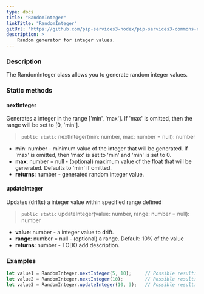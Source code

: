 ```yaml
---
type: docs
title: "RandomInteger"
linkTitle: "RandomInteger"
gitUrl: "https://github.com/pip-services3-nodex/pip-services3-commons-nodex"
description: >
    Random generator for integer values.
---
```


### Description

The RandomInteger class allows you to generate random integer values.

### Static methods

#### nextInteger
Generates a integer in the range ['min', 'max']. If 'max' is omitted, then the range will be set to [0, 'min'].

> `public static` nextInteger(min: number, max: number = null): number

- **min**: number - minimum value of the integer that will be generated. 
If 'max' is omitted, then 'max' is set to 'min' and 'min' is set to 0.
- **max**: number = null - (optional) maximum value of the float that will be generated. Defaults to 'min' if omitted.
- **returns**: number - generated random integer value.

#### updateInteger
Updates (drifts) a integer value within specified range defined

> `public static` updateInteger(value: number, range: number = null): number

- **value**: number - a integer value to drift.
- **range**: number = null - (optional) a range. Default: 10% of the value
- **returns**: number - TODO add description.

### Examples

```typescript
let value1 = RandomInteger.nextInteger(5, 10);     // Possible result: 7
let value2 = RandomInteger.nextInteger(10);        // Possible result: 3
let value3 = RandomInteger.updateInteger(10, 3);   // Possible result: 9

```
